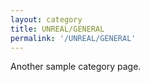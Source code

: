 ```yaml
---
layout: category
title: UNREAL/GENERAL
permalink: '/UNREAL/GENERAL'
---
```


Another sample category page.
